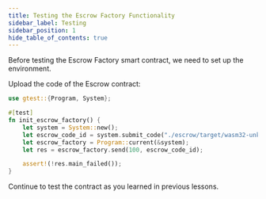 ```yaml
---
title: Testing the Escrow Factory Functionality
sidebar_label: Testing
sidebar_position: 1
hide_table_of_contents: true
---
```


Before testing the Escrow Factory smart contract, we need to set up the environment.

Upload the code of the Escrow contract:

```rust
use gtest::{Program, System};

#[test]
fn init_escrow_factory() {
    let system = System::new();
    let escrow_code_id = system.submit_code("./escrow/target/wasm32-unknown-unknown/release/escrow.opt.wasm");
    let escrow_factory = Program::current(&system);
    let res = escrow_factory.send(100, escrow_code_id);

    assert!(!res.main_failed());
}
```

Continue to test the contract as you learned in previous lessons.

